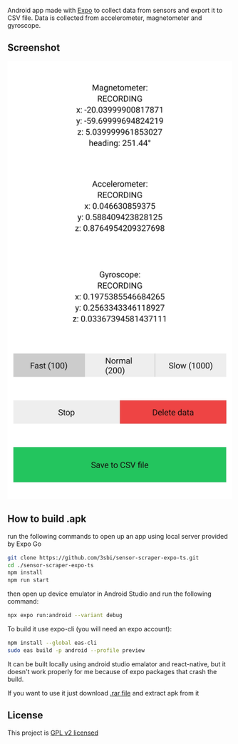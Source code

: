 Android app made with [Expo](https://expo.dev/) to collect data from sensors and export it to CSV file. 
Data is collected from accelerometer, magnetometer and gyroscope.

## Screenshot

<img src="./screenshot.jpg" width="600" alt="screenshot">

## How to build .apk

run the following commands to open up an app using local server provided by Expo Go

```bash
git clone https://github.com/3sbi/sensor-scraper-expo-ts.git
cd ./sensor-scraper-expo-ts
npm install
npm run start
```

then open up device emulator in Android Studio and run the following command:

```bash
npx expo run:android --variant debug
```

To build it use expo-cli (you will need an expo account):

```bash
npm install --global eas-cli
sudo eas build -p android --profile preview
```

It can be built locally using android studio emalator and react-native, but it doesn't work properly for me because of expo packages that crash the build.

If you want to use it just download [.rar file](./app-release.rar) and extract apk from it


## License


This project is [GPL v2 licensed](./LICENSE)